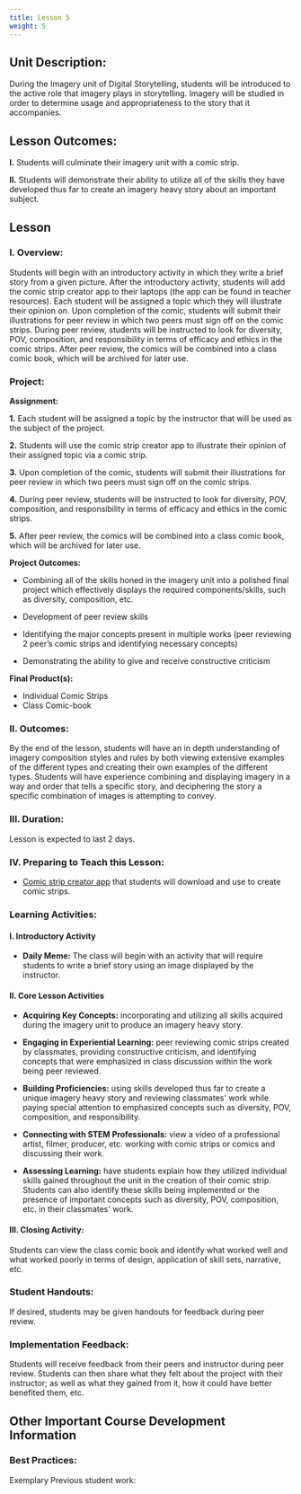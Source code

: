 ```yaml
---
title: Lesson 5
weight: 5
---
```

## Unit Description: 
During the Imagery unit of Digital Storytelling, students will be introduced to the active role that imagery plays in storytelling. Imagery will be studied in order to determine usage and appropriateness to the story that it accompanies. 


## Lesson Outcomes:
**I.** Students will culminate their imagery unit with a comic strip.

**II.** Students will demonstrate their ability to utilize all of the skills they have developed thus far to create an imagery heavy story about an important subject.

## Lesson
### I. Overview:
Students will begin with an introductory activity in which they write a brief story from a given picture. After the introductory activity, students will add the comic strip creator app to their laptops (the app can be found in teacher resources). Each student will be assigned a topic which they will illustrate their opinion on. Upon completion of the comic, students will submit their illustrations for peer review in which two peers must sign off on the comic strips. During peer review, students will be instructed to look for diversity, POV, composition, and responsibility in terms of efficacy and ethics in the comic strips.  After peer review, the comics will be combined into a class comic book, which will be archived for later use. 


### Project:
**Assignment:**  

		

 **1.** Each student will be assigned a topic by the instructor that will be used as the subject of the project. 
 
 **2.** Students will use the comic strip creator app to illustrate their opinion of their assigned topic via a comic strip.
 
 **3.** Upon completion of the comic, students will submit their illustrations for peer review in which two peers must sign off on the comic strips. 
 
 **4.** During peer review, students will be instructed to look for diversity, POV, composition, and responsibility in terms of efficacy and ethics in the comic strips. 
 
 **5.** After peer review, the comics will be combined into a class comic book, which will be archived for later use. 
 

**Project Outcomes:** 
 -   Combining all of the skills honed in the imagery unit into a polished final project which effectively displays the required components/skills, such as diversity, composition, etc.
    
-   Development of peer review skills
    
-   Identifying the major concepts present in multiple works (peer reviewing 2 peer’s comic strips and identifying necessary concepts)
    
-   Demonstrating the ability to give and receive constructive criticism
    

**Final Product(s):**
	
 - Individual Comic Strips 
 - Class Comic-book 




### II. Outcomes:
By the end of the lesson, students will have an in depth understanding of imagery composition styles and rules by both viewing extensive examples of the different types and creating their own examples of the different types. Students will have experience combining and displaying imagery in a way and order that tells a specific story, and deciphering the story a specific combination of images is attempting to convey.


### III. Duration: 
Lesson is expected to last 2 days.

### IV. Preparing to Teach this Lesson:

- [Comic strip creator app](https://chromebooks.pixton.com/schools/login) that students will download and use to create comic strips.


###  Learning Activities:

#### I. Introductory Activity
-  **Daily Meme:** The class will begin with an activity that will require students to write a brief story using an image displayed by the instructor.

#### II. Core Lesson Activities
- **Acquiring Key Concepts:** incorporating and utilizing all skills acquired during the imagery unit to produce an imagery heavy story.
- **Engaging in Experiential Learning:** peer reviewing comic strips created by classmates, providing constructive criticism, and identifying concepts that were emphasized in class discussion within the work being peer reviewed.

- **Building Proficiencies:** using skills developed thus far to create a unique imagery heavy story and reviewing classmates' work while paying special attention to emphasized concepts such as diversity, POV, composition, and responsibility.

- **Connecting with STEM Professionals:** view a video of a professional artist, filmer, producer, etc. working with comic strips or comics and discussing their work.

- **Assessing Learning:** have students explain how they utilized individual skills gained throughout the unit in the creation of their comic strip. Students can also identify these skills being implemented or the presence of important concepts such as diversity, POV, composition, etc. in their classmates' work.
#### III. Closing Activity: 
Students can view the class comic book and identify what worked well and what worked poorly in terms of design, application of skill sets, narrative, etc.



###  Student Handouts:
If desired, students may be given handouts for feedback during peer review.

###  Implementation Feedback: 
Students will receive feedback from their peers and instructor during peer review. Students can then share what they felt about the project with their instructor; as well as what they gained from it, how it could have better benefited them, etc.


## Other Important Course Development Information
### Best Practices:
Exemplary Previous student work: 
